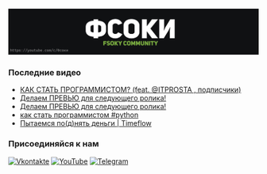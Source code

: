[![Header](https://github.com/Fsoky/Fsoky/blob/main/assets/header-github.jpg)](https://youtube.com/c/Фсоки)

### Последние видео
<!-- YOUTUBE:START -->
- [КАК СТАТЬ ПРОГРАММИСТОМ? &lpar;feat. @ITPROSTA , подписчики&rpar;](https://www.youtube.com/watch?v=kZe2c54-1Q0)
- [Делаем ПРЕВЬЮ для следующего ролика!](https://www.youtube.com/watch?v=T_bn7VHBXRI)
- [Делаем ПРЕВЬЮ для следующего ролика!](https://www.youtube.com/watch?v=3CRexL85XUc)
- [как стать программистом #python](https://www.youtube.com/watch?v=dtmempgyIS4)
- [Пытаемся по&lpar;д&rpar;нять деньги | Timeflow](https://www.youtube.com/watch?v=z0lpW2Btpcw)
<!-- YOUTUBE:END -->

### Присоединяйся к нам
[![Vkontakte](https://img.shields.io/badge/Vkontakte-black?style=for-the-badge&logo=VK)](https://vk.com/fsoky)
[![YouTube](https://img.shields.io/badge/YouTube-red?style=for-the-badge&logo=YouTube)](https://youtube.com/c/Фсоки)
[![Telegram](https://img.shields.io/badge/Telegram-blue?style=for-the-badge&logo=Telegram)](https://t.me/fsokycommunity)
